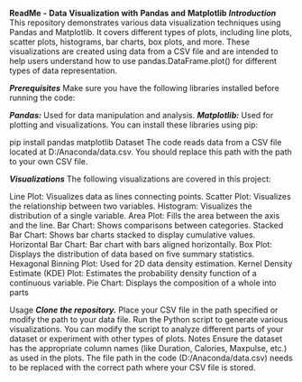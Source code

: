 
**ReadMe** **-** **Data** **Visualization** **with** **Pandas** **and** **Matplotlib**
***Introduction***
This repository demonstrates various data visualization techniques using Pandas and Matplotlib. It covers different types of plots, including line plots, scatter plots, histograms, bar charts, box plots, and more. These visualizations are created using data from a CSV file and are intended to help users understand how to use pandas.DataFrame.plot() for different types of data representation.

***Prerequisites***
Make sure you have the following libraries installed before running the code:

***Pandas:*** Used for data manipulation and analysis.
***Matplotlib:*** Used for plotting and visualizations.
You can install these libraries using pip:


pip install pandas matplotlib
Dataset
The code reads data from a CSV file located at D:/Anaconda/data.csv. You should replace this path with the path to your own CSV file.

***Visualizations***
The following visualizations are covered in this project:

Line Plot: Visualizes data as lines connecting points.
Scatter Plot: Visualizes the relationship between two variables.
Histogram: Visualizes the distribution of a single variable.
Area Plot: Fills the area between the axis and the line.
Bar Chart: Shows comparisons between categories.
Stacked Bar Chart: Shows bar charts stacked to display cumulative values.
Horizontal Bar Chart: Bar chart with bars aligned horizontally.
Box Plot: Displays the distribution of data based on five summary statistics.
Hexagonal Binning Plot: Used for 2D data density estimation.
Kernel Density Estimate (KDE) Plot: Estimates the probability density function of a continuous variable.
Pie Chart: Displays the composition of a whole into parts


Usage
***Clone the repository.***
Place your CSV file in the path specified or modify the path to your data file.
Run the Python script to generate various visualizations.
You can modify the script to analyze different parts of your dataset or experiment with other types of plots.
Notes
Ensure the dataset has the appropriate column names (like Duration, Calories, Maxpulse, etc.) as used in the plots.
The file path in the code (D:/Anaconda/data.csv) needs to be replaced with the correct path where your CSV file is stored.
